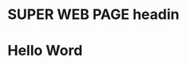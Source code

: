 <html> 
    <head> 
        <meta charet="UTF-8"> 
        <title>BestSiteNoCap</title>
    <head> 
        <body> 
            <h1> SUPER WEB PAGE headin <h1> 
                <P>Hello Word</P>
    <body>
<html>
